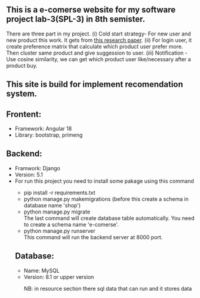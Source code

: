 <h2>This is a e-comerse website for my software project lab-3(SPL-3) in 8th semister.</h2>
There are three part in my project.
    (i) Cold start strategy-
          For new user and new product this work. It gets from <a href="https://www.mdpi.com/2071-1050/13/19/10786">this research paper</a>.
    (ii) For login user, it create preference matrix that calculate which product user prefer more. Then cluster same product and give suggession to user.
    (iii) Notification -
          Use cosine similarity, we can get which product user like/necessary after a product buy.
<h2>This site is build for implement recomendation system.</h2>

<h2>Frontent: </h2>
<ul>
  <li>Framework: Angular 18</li>
  <li>Library: bootstrap, primeng</li>
</ul>

<h2>Backend: </h2>
<ul>
  <li>Framwork: Django</li>
  <li>Version: 5.1</li>
  <li>For run this project you need to install some pakage using this command</li>
  <ul>
    <li>pip install -r requirements.txt</li>
    <li>python manage.py makemigrations (before this create a schema in database name 'shop')</li>
    <li>python manage.py migrate <br>
    The last command will create database table automatically. You need to create a schema name 'e-comerse'.</li>
    <li>python manage.py runserver <br>
    This command will run the backend server at 8000 port.</li>
</ul>

<h2>Database: </h2>
<ul>
  <li>Name: MySQL</li>
  <li>Version: 8.1 or upper version</li>
  <p>NB: in resource section there sql data that can run and it stores data</p>
</ul>
